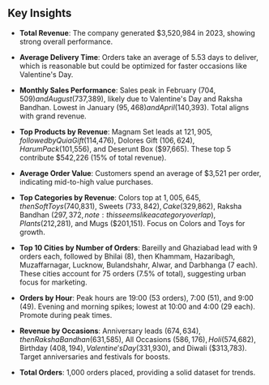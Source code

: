## Key Insights

- **Total Revenue**: The company generated $3,520,984 in 2023, showing strong overall performance.

- **Average Delivery Time**: Orders take an average of 5.53 days to deliver, which is reasonable but could be optimized for faster occasions like Valentine's Day.

- **Monthly Sales Performance**: Sales peak in February ($704,509) and August ($737,389), likely due to Valentine's Day and Raksha Bandhan. Lowest in January ($95,468) and April ($140,393). Total aligns with grand revenue.

- **Top Products by Revenue**: Magnam Set leads at $121,905, followed by Quia Gift ($114,476), Dolores Gift ($106,624), Harum Pack ($101,556), and Deserunt Box ($97,665). These top 5 contribute $542,226 (15% of total revenue).

- **Average Order Value**: Customers spend an average of $3,521 per order, indicating mid-to-high value purchases.

- **Top Categories by Revenue**: Colors top at $1,005,645, then Soft Toys ($740,831), Sweets ($733,842), Cake ($329,862), Raksha Bandhan ($297,372, note: this seems like a category overlap), Plants ($212,281), and Mugs ($201,151). Focus on Colors and Toys for growth.

- **Top 10 Cities by Number of Orders**: Bareilly and Ghaziabad lead with 9 orders each, followed by Bhilai (8), then Khammam, Hazaribagh, Muzaffarnagar, Lucknow, Bulandshahr, Alwar, and Darbhanga (7 each). These cities account for 75 orders (7.5% of total), suggesting urban focus for marketing.

- **Orders by Hour**: Peak hours are 19:00 (53 orders), 7:00 (51), and 9:00 (49). Evening and morning spikes; lowest at 10:00 and 4:00 (29 each). Promote during peak times.

- **Revenue by Occasions**: Anniversary leads ($674,634), then Raksha Bandhan ($631,585), All Occasions ($586,176), Holi ($574,682), Birthday ($408,194), Valentine's Day ($331,930), and Diwali ($313,783). Target anniversaries and festivals for boosts.

- **Total Orders**: 1,000 orders placed, providing a solid dataset for trends.